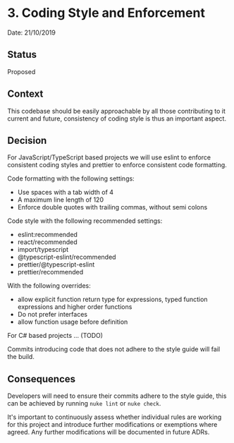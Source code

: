 # 3. Coding Style and Enforcement

Date: 21/10/2019

## Status

Proposed

## Context

This codebase should be easily approachable by all those contributing to it current and future, consistency of coding style is thus an important aspect.

## Decision
For JavaScript/TypeScript based projects we will use eslint to enforce consistent coding styles and prettier to enforce consistent code formatting.

Code formatting with the following settings:
- Use spaces with a tab width of 4
- A maximum line length of 120
- Enforce double quotes with trailing commas, without semi colons

Code style with the following recommended settings:
- eslint:recommended
- react/recommended
- import/typescript
- @typescript-eslint/recommended
- prettier/@typescript-eslint
- prettier/recommended

With the following overrides:
- allow explicit function return type for expressions, typed function expressions and higher order functions
- Do not prefer interfaces
- allow function usage before definition

For C# based projects ... (TODO)

Commits introducing code that does not adhere to the style guide will fail the build.

## Consequences

Developers will need to ensure their commits adhere to the style guide, this can be achieved by running `nuke lint` or `nuke check`.

It's important to continuously assess whether individual rules are working for this project and introduce further modifications or exemptions where agreed. Any further modifications will be documented in future ADRs.
